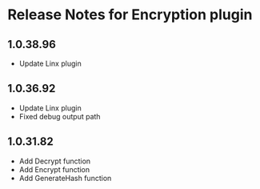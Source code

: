 
# Release Notes for Encryption plugin

<a id="1.0.38.96"></a>
## 1.0.38.96
- Update Linx plugin

<a id="1.0.36.92"></a>
## 1.0.36.92
- Update Linx plugin
- Fixed debug output path


<a id="1.0.31.82"></a>
## 1.0.31.82
- Add Decrypt function
- Add Encrypt function
- Add GenerateHash function
